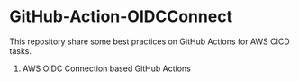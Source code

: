 # GitHub-Action-OIDCConnect
This repository share some best practices on GitHub Actions for AWS CICD tasks.
1. AWS OIDC Connection based GitHub Actions 
